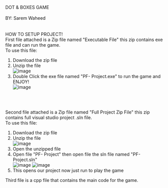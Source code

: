 DOT & BOXES GAME<br>
<br>
BY: Sarem Waheed<br>
<br>
<br>
HOW TO SETUP PROJECT! <br>
First file attached is a Zip file named "Executable File" this zip contains exe file and can run the game.<br>
To use this file:<br>
1. Download the zip file <br>
2. Unzip the file <br>
![image](https://github.com/waheedsarem/DotandBoxesGame/assets/153753764/8c195888-a4e8-454c-84db-8ec3f3af37cc)
3. Double Click the exe file named "PF- Project.exe" to run the game and ENJOY!<br>
![image](https://github.com/waheedsarem/DotandBoxesGame/assets/153753764/538db79f-a4dd-42fe-bcf2-66a5293ae476)
<br>
<br>

Second file attached is a Zip file named "Full Project Zip File" this zip contains full visual studio project .sln file.<br>
To use this file:<br>
1. Download the zip file <br>
2. Unzip the file <br>
![image](https://github.com/waheedsarem/DotandBoxesGame/assets/153753764/1893162a-74fc-46da-b3ee-c83975652439)
4. Open the unzipped file <br>
5. Open file "PF- Project" then open file the sln file named "PF- Project.sln" <br>
![image](https://github.com/waheedsarem/DotandBoxesGame/assets/153753764/3ba356d7-aeb3-4192-b8c9-f2992e957a00)
![image](https://github.com/waheedsarem/DotandBoxesGame/assets/153753764/12992e3c-e551-4f49-b2cd-06fc67f1a0f6)
6. This opens our project now just run to play the game <br>

Third file is a cpp file that contains the main code for the game.<br>
